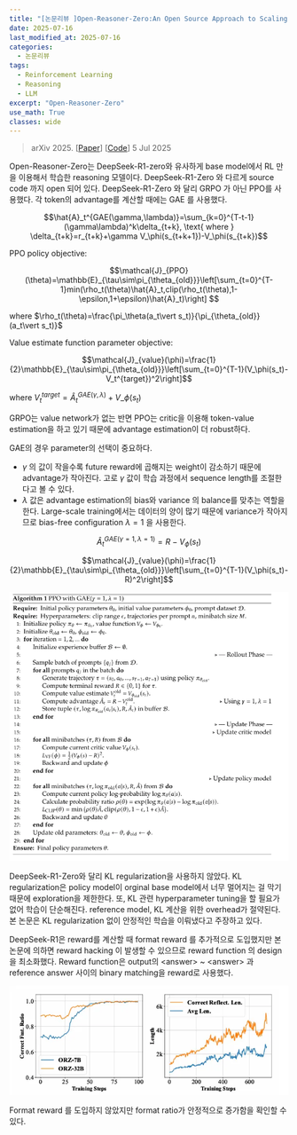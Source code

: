 ```yaml
---
title: "[논문리뷰 ]Open-Reasoner-Zero:An Open Source Approach to Scaling Up Reinforcement Learning on the Base Model"
date: 2025-07-16
last_modified_at: 2025-07-16
categories:
  - 논문리뷰
tags:
  - Reinforcement Learning
  - Reasoning
  - LLM
excerpt: "Open-Reasoner-Zero"
use_math: True
classes: wide
---
```

> arXiv 2025. [[Paper](https://arxiv.org/abs/2503.24290)] [[Code](https://github.com/Open-Reasoner-Zero/Open-Reasoner-Zero)]
> 5 Jul 2025

Open-Reasoner-Zero는 DeepSeek-R1-zero와 유사하게 base model에서 RL 만을 이용해서 학습한 reasoning 모델이다. DeepSeek-R1-Zero 와 다르게 source code 까지 open 되어 있다. DeepSeek-R1-Zero 와 달리 GRPO 가 아닌 PPO를 사용했다. 각 token의 advantage를 계산할 때에는 GAE 를 사용했다. 

$$\hat{A}_t^{GAE(\gamma,\lambda)}=\sum_{k=0}^{T-t-1}(\gamma\lambda)^k\delta_{t+k}, \text{ where } \delta_{t+k}=r_{t+k}+\gamma V_\phi(s_{t+k+1})-V_\phi(s_{t+k})$$

PPO policy objective:

$$\mathcal{J}_{PPO}(\theta)=\mathbb{E}_{\tau\sim\pi_{\theta_{old}}}\left[\sum_{t=0}^{T-1}min(\rho_t(\theta)\hat{A}_t,clip(\rho_t(\theta),1-\epsilon,1+\epsilon)\hat{A}_t)\right] $$

where $\rho_t(\theta)=\frac{\pi_\theta(a_t\vert s_t)}{\pi_{\theta_{old}}(a_t\vert s_t)}$

Value estimate function parameter objective:

$$\mathcal{J}_{value}(\phi)=\frac{1}{2}\mathbb{E}_{\tau\sim\pi_{\theta_{old}}}\left[\sum_{t=0}^{T-1}(V_\phi(s_t)-V_t^{target})^2\right]$$

where $V_t^{target}=\hat{A}_t^{GAE(\gamma, \lambda)}+V\_\phi(s_t)$
 
GRPO는 value network가 없는 반면 PPO는 critic을 이용해 token-value estimation을 하고 있기 때문에 advantage estimation이 더 robust하다.

GAE의 경우 parameter의 선택이 중요하다.
- $\gamma$ 의 값이 작을수록 future reward에 곱해지는 weight이 감소하기 때문에 advantage가 작아진다. 고로 $\gamma$ 값이 학습 과정에서 sequence length를 조절한다고 볼 수 있다.
- $\lambda$ 값은 advantage estimation의 bias와 variance 의 balance를 맞추는 역할을 한다. Large-scale training에서는 데이터의 양이 많기 때문에 variance가 작아지므로 bias-free configuration $\lambda=1$ 을 사용한다.

$$\hat{A}_t^{GAE(\gamma=1,\lambda=1)}=R-V_\phi(s_t)$$

$$\mathcal{J}_{value}(\phi)=\frac{1}{2}\mathbb{E}_{\tau\sim\pi_{\theta_{old}}}\left[\sum_{t=0}^{T-1}(V_\phi(s_t)-R)^2\right]$$

![](/assets/img/Open-Reasoner-Zero/algo.webp)

DeepSeek-R1-Zero와 달리 KL regularization을 사용하지 않았다. KL regularization은 policy model이 orginal base model에서 너무 멀어지는 걸 막기 때문에 exploration을 제한한다. 또, KL 관련 hyperparameter tuning을 할 필요가 없어 학습이 단순해진다. reference model, KL 계산을 위한 overhead가 절약된다. 본 논문은 KL regularization 없이 안정적인 학습을 이뤄냈다고 주장하고 있다.

DeepSeek-R1은 reward를 계산할 때 format reward 를 추가적으로 도입했지만 본 논문에 의하면 reward hacking 이 발생할 수 있으므로 reward function 의 design 을 최소화했다. Reward function은 output의 \<answer\> ~ \<answer\> 과 reference answer 사이의 binary matching을 reward로 사용했다.

![](/assets/img/Open-Reasoner-Zero/reward.webp)

Format reward 를 도입하지 않았지만 format ratio가 안정적으로 증가함을 확인할 수 있다.